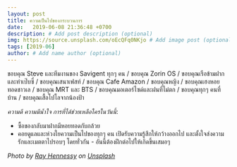 ```yaml
---
layout: post
title: ความเป็นไปของกระบวนการ
date:   2019-06-08 21:36:48 +0700
description: # Add post description (optional)
img: https://source.unsplash.com/oEcQFq0NKjo # Add image post (optional)
tags: [2019-06]
author: # Add name author (optional)
---
```


ขอบคุณ Steve และทีมงานของ Savigent ทุกๆ คน / ขอบคุณ Zorin OS / ขอบคุณเรือข้ามฝากและท่าเป๊บซี่ / ขอบคุณเสนาเฟสท์ / ขอบคุณ Cafe Amazon / ขอบคุณหญิง / ขอบคุณเฮงหอยทอดชาวเล / ขอบคุณ MRT และ BTS / ขอบคุณมอเตอร์ไซด์และฝนที่ไม่ตก / ขอบคุณทุกๆ คนที่บ้าน / ขอบคุณเสื้อโปโลจากน้องป้า <i class="fa fa-child" style="color:plum"></i>

*ความดี ความมีน้ำใจ การที่ได้ช่วยเหลือใครในวันนี้*:
- ซื้อของกลับมาฝากมีหอยทอดกับกล้วย
- คอยดูแลและห่วงใยความเป็นไปของทุกๆ คน เปิดรับความรู้สึกให้กว้างออกไป และตั้งใจส่งความรักและเมตตาไปรอบๆ โดยทั่วกัน - อันนี้ต้องฝึกต่อไปให้เกิดขึ้นเสมอๆ

*Photo by [Ray Hennessy](https://unsplash.com/@rayhennessy) on [Unsplash](https://unsplash.com)*
